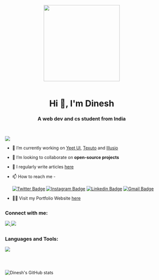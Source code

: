 <div id="header" align="center">
  <img width="250" height="250" src="https://media3.giphy.com/media/qgQUggAC3Pfv687qPC/giphy.gif?cid=6c09b95206a1f2a9e20921044e1f3c3758bcae433516c1f4&rid=giphy.gif" width="100"/>
</div>
<br>
<h1 align="center">Hi 👋, I'm Dinesh</h1>
<h3 align="center">A web dev and cs student from India</h3>
<br>

![](https://komarev.com/ghpvc/?username=dinxsh)

- 🔭 I’m currently working on [Yeet UI](https://github.com/yeetui), [Texuto](https://github.com/texuto) and [Illusio](https://github.com/Illusio-language)

- 👯 I’m looking to collaborate on **open-source projects**

- 📝 I regularly write articles [here](https://dev.to/blazeee)

- 📫 How to reach me -<br>               
[![Twitter Badge](https://img.shields.io/badge/-@talwadkerdinesh-1ca0f1?style=flat-square&labelColor=1ca0f1&logo=twitter&logoColor=white&link=https://twitter.com/talwadkerdinesh)](https://twitter.com/talwadkerdinesh)
[![Instagram Badge](https://img.shields.io/badge/-@blaze.ethh-F44747?style=flat-square&labelColor=F44747&logo=instagram&logoColor=white&link=https://www.instagram.com/blaze.ethh)](https://www.instagram.com/blaze.ethh) 
[![Linkedin Badge](https://img.shields.io/badge/-dineshtalwadker-blue?style=flat-square&logo=Linkedin&logoColor=white&link=https://www.linkedin.com/in/dinesh-talwadker/)](https://www.linkedin.com/in/dinesh-talwadker/)
[![Gmail Badge](https://img.shields.io/badge/-dineshtalwadker@gmail.com-c14438?style=flat-square&logo=Gmail&logoColor=white&link=mailto:dineshtalwadker@gmail.com)](mailto:dineshtalwadker@gmail.com)<br>

- 🐱‍💻 Visit my Portfolio Website [here](https://dineshdev.herokuapp.com/)

##

<h3 align="left">Connect with me:</h3>
<p align="left">
  <a href="https://discord.gg/!Blaze#2800" tooltip="!blaze#2800">
    <img href="https://discord.gg/!Blaze#2800" src="https://skillicons.dev/icons?i=discord" />
  </a>
  <a href="https://www.linkedin.com/in/dinesh-talwadker/">
    <img href="https://www.linkedin.com/in/dinesh-talwadker/" src="https://skillicons.dev/icons?i=linkedin" />
  </a>  
</p>

##

<h3 align="left">Languages and Tools:</h3>
<p align="left">
  <a href="https://skillicons.dev">
    <img src="https://skillicons.dev/icons?i=js,jquery,html,css,python,nodejs,mongodb,netlify,nextjs,tailwind,ts,vercel,wordpress,react,git,astro,bash,c,cs,discord,dotnet,express,heroku,jquery,bash,bootstrap," />
  </a>
</p>

##

<br>

![Dinesh's GitHub stats](https://github-readme-stats.vercel.app/api?username=dinxsh&show_icons=true&theme=radical)
